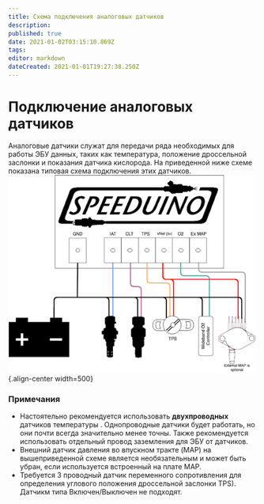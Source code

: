 ```yaml
---
title: Схема подключения аналоговых датчиков
description: 
published: true
date: 2021-01-02T03:15:10.869Z
tags: 
editor: markdown
dateCreated: 2021-01-01T19:27:38.250Z
---
```


# Подключение аналоговых датчиков
Аналоговые датчики служат для передачи ряда необходимых для работы ЭБУ данных, таких как температура, положение дроссельной заслонки и показания датчика кислорода. На приведенной ниже схеме показана типовая схема подключения этих датчиков.
![analog_sensors.png](/img/wiring/analog_sensors.png){.align-center width=500}

### Примечания
* Настоятельно рекомендуется использовать **двухпроводных** датчиков температуры . Однопроводные датчики будет работать, но они почти всегда значительно менее точны. Также рекомендуется использовать отдельный провод заземления для ЭБУ от датчиков.
* Внешний датчик давления во впускном тракте (MAP) на вышеприведенной схеме является необязательным и может быть убран, если используется встроенный на плате MAP.
* Требуется 3 проводный датчик переменного сопротивления для определения углового положения дроссельной заслонки TPS). Датчикм типа Включен/Выключен не подходят. 